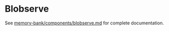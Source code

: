 # Blobserve

See [memory-bank/components/blobserve.md](../../memory-bank/components/blobserve.md) for complete documentation.
